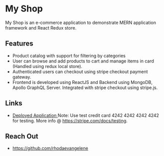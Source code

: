 # My Shop
My Shop is an e-commerce application to demonstrate MERN application framework and React Redux store.

## Features
- Product catalog with support for filtering by categories
- User can browse and add products to cart and manage items in card (Handled using redux local store).
- Authenticated users can checkout using stripe checkout payment gateway.
- Frontend is developed using ReactJS and Backend using MongoDB, Apollo GraphQL Server. Integrated with stripe checkout using stripe.js.

## Links 
- [ Deployed Application ](https://secret-dusk-93963.herokuapp.com/)
Note: Use test credit card 4242 4242 4242 4242 for testing. More info @ https://stripe.com/docs/testing.


## Reach Out
- https://github.com/rhodaevangelene

